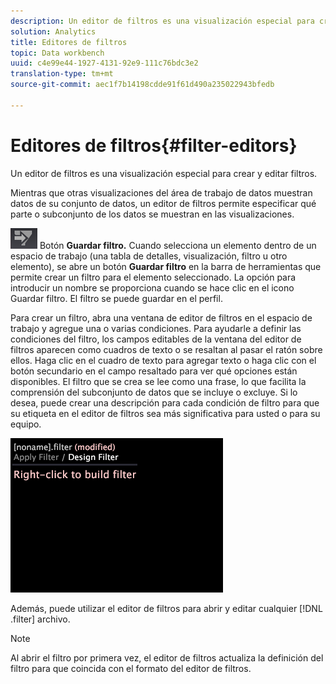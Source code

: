 ```yaml
---
description: Un editor de filtros es una visualización especial para crear y editar filtros.
solution: Analytics
title: Editores de filtros
topic: Data workbench
uuid: c4e99e44-1927-4131-92e9-111c76bdc3e2
translation-type: tm+mt
source-git-commit: aec1f7b14198cdde91f61d490a235022943bfedb

---
```



# Editores de filtros{#filter-editors}

Un editor de filtros es una visualización especial para crear y editar filtros.

Mientras que otras visualizaciones del área de trabajo de datos muestran datos de su conjunto de datos, un editor de filtros permite especificar qué parte o subconjunto de los datos se muestran en las visualizaciones.

![](assets/filter_edit_toolbar.png) Botón **Guardar filtro.** Cuando selecciona un elemento dentro de un espacio de trabajo (una tabla de detalles, visualización, filtro u otro elemento), se abre un botón **Guardar filtro** en la barra de herramientas que permite crear un filtro para el elemento seleccionado. La opción para introducir un nombre se proporciona cuando se hace clic en el icono Guardar filtro. El filtro se puede guardar en el perfil.

Para crear un filtro, abra una ventana de editor de filtros en el espacio de trabajo y agregue una o varias condiciones. Para ayudarle a definir las condiciones del filtro, los campos editables de la ventana del editor de filtros aparecen como cuadros de texto o se resaltan al pasar el ratón sobre ellos. Haga clic en el cuadro de texto para agregar texto o haga clic con el botón secundario en el campo resaltado para ver qué opciones están disponibles. El filtro que se crea se lee como una frase, lo que facilita la comprensión del subconjunto de datos que se incluye o excluye. Si lo desea, puede crear una descripción para cada condición de filtro para que su etiqueta en el editor de filtros sea más significativa para usted o para su equipo.

![](assets/vis_FilterEditor_Blank.png)

Además, puede utilizar el editor de filtros para abrir y editar cualquier [!DNL .filter] archivo.

>[!NOTE]
>
>Al abrir el filtro por primera vez, el editor de filtros actualiza la definición del filtro para que coincida con el formato del editor de filtros.

